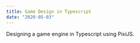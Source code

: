 ```yaml
---
title: Game Design in Typescript
date: "2020-05-03"
---
```


Designing a game engine in Typescript using PixiJS.